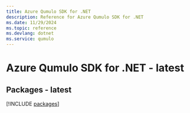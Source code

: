 ```yaml
---
title: Azure Qumulo SDK for .NET
description: Reference for Azure Qumulo SDK for .NET
ms.date: 11/29/2024
ms.topic: reference
ms.devlang: dotnet
ms.service: qumulo
---
```

# Azure Qumulo SDK for .NET - latest
## Packages - latest
[!INCLUDE [packages](qumulo-index.md)]